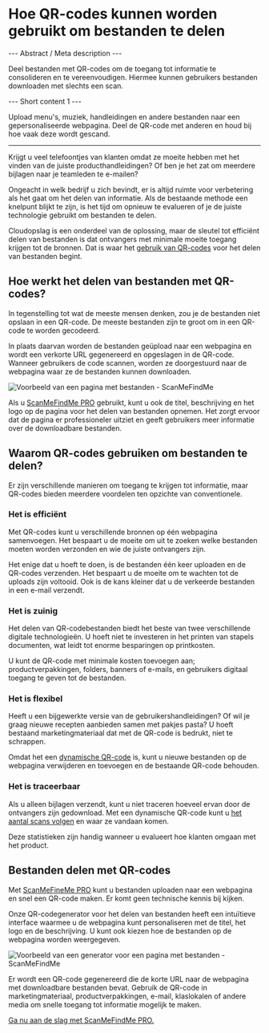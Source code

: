 <h1>Hoe QR-codes kunnen worden gebruikt om bestanden te delen</h1>

--- Abstract / Meta description ---

Deel bestanden met QR-codes om de toegang tot informatie te consolideren en te vereenvoudigen. Hiermee kunnen gebruikers bestanden downloaden met slechts een scan.

--- Short content 1 ---

Upload menu&#39;s, muziek, handleidingen en andere bestanden naar een gepersonaliseerde webpagina. Deel de QR-code met anderen en houd bij hoe vaak deze wordt gescand.

----------

<p>Krijgt u veel telefoontjes van klanten omdat ze moeite hebben met het vinden van de juiste producthandleidingen? Of ben je het zat om meerdere bijlagen naar je teamleden te e-mailen?</p>

<p>Ongeacht in welk bedrijf u zich bevindt, er is altijd ruimte voor verbetering als het gaat om het delen van informatie. Als de bestaande methode een knelpunt blijkt te zijn, is het tijd om opnieuw te evalueren of je de juiste technologie gebruikt om bestanden te delen.</p>

<p>Cloudopslag is een onderdeel van de oplossing, maar de sleutel tot efficiënt delen van bestanden is dat ontvangers met minimale moeite toegang krijgen tot de bronnen. Dat is waar het <a href="#static:url">gebruik van QR-codes</a> voor het delen van bestanden begint.</p>

<h2>Hoe werkt het delen van bestanden met QR-codes?</h2>

<p>In tegenstelling tot wat de meeste mensen denken, zou je de bestanden niet opslaan in een QR-code. De meeste bestanden zijn te groot om in een QR-code te worden gecodeerd.</p>

<p>In plaats daarvan worden de bestanden geüpload naar een webpagina en wordt een verkorte URL gegenereerd en opgeslagen in de QR-code. Wanneer gebruikers de code scannen, worden ze doorgestuurd naar de webpagina waar ze de bestanden kunnen downloaden.</p>

<p class="imageholder">
    <img src="https://media.scanmefindme.com/blog/about_dynamic_page/files/img 1 - preview files.png"
        alt="Voorbeeld van een pagina met bestanden - ScanMeFindMe">
</p>

<p>Als u <a href="#pro">ScanMeFindMe PRO</a> gebruikt, kunt u ook de titel, beschrijving en het logo op de pagina voor het delen van bestanden opnemen. Het zorgt ervoor dat de pagina er professioneler uitziet en geeft gebruikers meer informatie over de downloadbare bestanden.</p>

<h2>Waarom QR-codes gebruiken om bestanden te delen?</h2>

<p>Er zijn verschillende manieren om toegang te krijgen tot informatie, maar QR-codes bieden meerdere voordelen ten opzichte van conventionele.</p>

<h3>Het is efficiënt</h3>

<p>Met QR-codes kunt u verschillende bronnen op één webpagina samenvoegen. Het bespaart u de moeite om uit te zoeken welke bestanden moeten worden verzonden en wie de juiste ontvangers zijn.</p>

<p>Het enige dat u hoeft te doen, is de bestanden één keer uploaden en de QR-codes verzenden. Het bespaart u de moeite om te wachten tot de uploads zijn voltooid. Ook is de kans kleiner dat u de verkeerde bestanden in een e-mail verzendt.</p>

<h3>Het is zuinig</h3>

<p>Het delen van QR-codebestanden biedt het beste van twee verschillende digitale technologieën. U hoeft niet te investeren in het printen van stapels documenten, wat leidt tot enorme besparingen op printkosten.</p>

<p>U kunt de QR-code met minimale kosten toevoegen aan; productverpakkingen, folders, banners of e-mails, en gebruikers digitaal toegang te geven tot de bestanden.</p>

<h3>Het is flexibel</h3>

<p>Heeft u een bijgewerkte versie van de gebruikershandleidingen? Of wil je graag nieuwe recepten aanbieden samen met pakjes pasta? U hoeft bestaand marketingmateriaal dat met de QR-code is bedrukt, niet te schrappen.</p>

<p>Omdat het een <a href="#about:product">dynamische QR-code</a> is, kunt u nieuwe bestanden op de webpagina verwijderen en toevoegen en de bestaande QR-code behouden.</p>

<h3>Het is traceerbaar</h3>

<p>Als u alleen bijlagen verzendt, kunt u niet traceren hoeveel ervan door de ontvangers zijn gedownload. Met een dynamische QR-code kunt u <a href="#article:about_statistics">het aantal scans volgen</a> en waar ze vandaan komen.</p>

<p>Deze statistieken zijn handig wanneer u evalueert hoe klanten omgaan met het product.</p>

<h2>Bestanden delen met QR-codes</h2>

<p>Met <a href="#pro">ScanMeFineMe PRO</a> kunt u bestanden uploaden naar een webpagina en snel een QR-code maken. Er komt geen technische kennis bij kijken.</p>

<p>Onze QR-codegenerator voor het delen van bestanden heeft een intuïtieve interface waarmee u de webpagina kunt personaliseren met de titel, het logo en de beschrijving. U kunt ook kiezen hoe de bestanden op de webpagina worden weergegeven.</p>

<p class="imageholder">
    <img src="https://media.scanmefindme.com/blog/about_dynamic_page/files/img 2 - how files are displayed.png"
        alt="Voorbeeld van een generator voor een pagina met bestanden - ScanMeFindMe">
</p>

<p>Er wordt een QR-code gegenereerd die de korte URL naar de webpagina met downloadbare bestanden bevat. Gebruik de QR-code in marketingmateriaal, productverpakkingen, e-mail, klaslokalen of andere media om snelle toegang tot informatie mogelijk te maken.</p>

<p><a href="#pro">Ga nu aan de slag met ScanMeFindMe PRO.</a></p>
